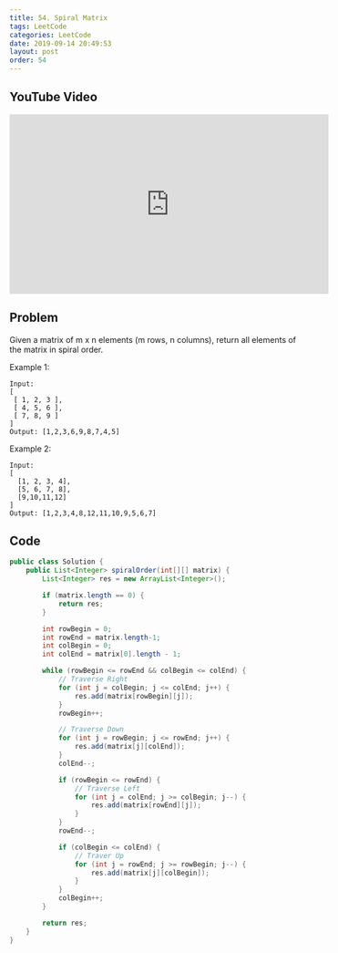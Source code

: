 ```yaml
---
title: 54. Spiral Matrix
tags: LeetCode
categories: LeetCode
date: 2019-09-14 20:49:53
layout: post
order: 54
---
```


## YouTube Video

<iframe width="560" height="315" src="https://www.youtube.com/embed/mmQfavfpW_M" frameborder="0" allow="accelerometer; autoplay; encrypted-media; gyroscope; picture-in-picture" allowfullscreen></iframe>

## Problem

Given a matrix of m x n elements (m rows, n columns), return all elements of the matrix in spiral order.

Example 1:

```
Input:
[
 [ 1, 2, 3 ],
 [ 4, 5, 6 ],
 [ 7, 8, 9 ]
]
Output: [1,2,3,6,9,8,7,4,5]
```

Example 2:

```
Input:
[
  [1, 2, 3, 4],
  [5, 6, 7, 8],
  [9,10,11,12]
]
Output: [1,2,3,4,8,12,11,10,9,5,6,7]
```

## Code

```java
public class Solution {
    public List<Integer> spiralOrder(int[][] matrix) {
        List<Integer> res = new ArrayList<Integer>();

        if (matrix.length == 0) {
            return res;
        }

        int rowBegin = 0;
        int rowEnd = matrix.length-1;
        int colBegin = 0;
        int colEnd = matrix[0].length - 1;

        while (rowBegin <= rowEnd && colBegin <= colEnd) {
            // Traverse Right
            for (int j = colBegin; j <= colEnd; j++) {
                res.add(matrix[rowBegin][j]);
            }
            rowBegin++;

            // Traverse Down
            for (int j = rowBegin; j <= rowEnd; j++) {
                res.add(matrix[j][colEnd]);
            }
            colEnd--;

            if (rowBegin <= rowEnd) {
                // Traverse Left
                for (int j = colEnd; j >= colBegin; j--) {
                    res.add(matrix[rowEnd][j]);
                }
            }
            rowEnd--;

            if (colBegin <= colEnd) {
                // Traver Up
                for (int j = rowEnd; j >= rowBegin; j--) {
                    res.add(matrix[j][colBegin]);
                }
            }
            colBegin++;
        }

        return res;
    }
}
```
